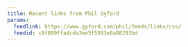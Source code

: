 ```yaml
---
title: Recent links from Phil Gyford
params:
  feedlink: https://www.gyford.com/phil/feeds/links/rss/
  feedid: c8f889ffadcda3ee5f5933e8a98293bd
---
```

